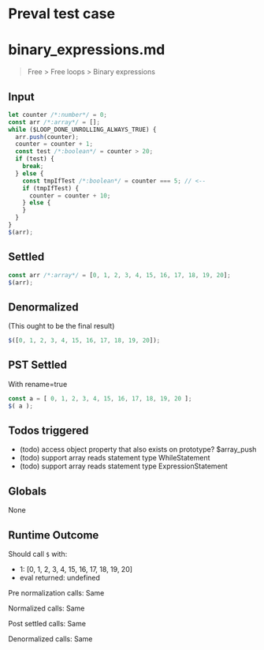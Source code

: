 # Preval test case

# binary_expressions.md

> Free > Free loops > Binary expressions
>
>

## Input

`````js filename=intro
let counter /*:number*/ = 0;
const arr /*:array*/ = [];
while ($LOOP_DONE_UNROLLING_ALWAYS_TRUE) {
  arr.push(counter);
  counter = counter + 1;
  const test /*:boolean*/ = counter > 20;
  if (test) {
    break;
  } else {
    const tmpIfTest /*:boolean*/ = counter === 5; // <--
    if (tmpIfTest) {
      counter = counter + 10;
    } else {
    }
  }
}
$(arr);
`````


## Settled


`````js filename=intro
const arr /*:array*/ = [0, 1, 2, 3, 4, 15, 16, 17, 18, 19, 20];
$(arr);
`````


## Denormalized
(This ought to be the final result)

`````js filename=intro
$([0, 1, 2, 3, 4, 15, 16, 17, 18, 19, 20]);
`````


## PST Settled
With rename=true

`````js filename=intro
const a = [ 0, 1, 2, 3, 4, 15, 16, 17, 18, 19, 20 ];
$( a );
`````


## Todos triggered


- (todo) access object property that also exists on prototype? $array_push
- (todo) support array reads statement type WhileStatement
- (todo) support array reads statement type ExpressionStatement


## Globals


None


## Runtime Outcome


Should call `$` with:
 - 1: [0, 1, 2, 3, 4, 15, 16, 17, 18, 19, 20]
 - eval returned: undefined

Pre normalization calls: Same

Normalized calls: Same

Post settled calls: Same

Denormalized calls: Same
